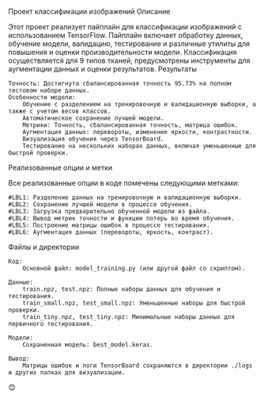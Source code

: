 Проект классификации изображений
Описание

Этот проект реализует пайплайн для классификации изображений с использованием TensorFlow. Пайплайн включает обработку данных, обучение модели, валидацию, тестирование и различные утилиты для повышения и оценки производительности модели. Классификация осуществляется для 9 типов тканей, предусмотрены инструменты для аугментации данных и оценки результатов.
Результаты

    Точность: Достигнута сбалансированная точность 95.73% на полном тестовом наборе данных.
    Особенности модели:
        Обучение с разделением на тренировочную и валидационную выборки, а также с учетом весов классов.
        Автоматическое сохранение лучшей модели.
        Метрики: Точность, сбалансированная точность, матрица ошибок.
        Аугментация данных: перевороты, изменение яркости, контрастности.
        Визуализация обучения через TensorBoard.
        Тестирование на нескольких наборах данных, включая уменьшенные для быстрой проверки.

Реализованные опции и метки

Все реализованные опции в коде помечены следующими метками:

    #LBL1: Разделение данных на тренировочную и валидационную выборки.
    #LBL2: Сохранение лучшей модели в процессе обучения.
    #LBL3: Загрузка предварительно обученной модели из файла.
    #LBL4: Вывод метрик точности и функции потерь во время обучения.
    #LBL5: Построение матрицы ошибок в процессе тестирования.
    #LBL6: Аугментация данных (перевороты, яркость, контраст).

Файлы и директории

    Код:
        Основной файл: model_training.py (или другой файл со скриптом).

    Данные:
        train.npz, test.npz: Полные наборы данных для обучения и тестирования.
        train_small.npz, test_small.npz: Уменьшенные наборы для быстрой проверки.
        train_tiny.npz, test_tiny.npz: Минимальные наборы данных для первичного тестирования.

    Модели:
        Сохраненная модель: best_model.keras.

    Вывод:
        Матрицы ошибок и логи TensorBoard сохраняются в директории ./logs и других папках для визуализации.

😊

